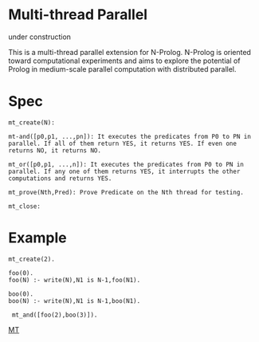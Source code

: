 # Multi-thread Parallel
under construction

This is a multi-thread parallel extension for N-Prolog. N-Prolog is oriented toward computational experiments and aims to explore the potential of Prolog in medium-scale parallel computation with distributed parallel.


# Spec

    mt_create(N): 

    mt-and([p0,p1, ...,pn]): It executes the predicates from P0 to PN in parallel. If all of them return YES, it returns YES. If even one returns NO, it returns NO.

    mt_or([p0,p1, ...,n]): It executes the predicates from P0 to PN in parallel. If any one of them returns YES, it interrupts the other computations and returns YES.

    mt_prove(Nth,Pred): Prove Predicate on the Nth thread for testing.

    mt_close: 
   

# Example

```
mt_create(2).

foo(0).
foo(N) :- write(N),N1 is N-1,foo(N1).

boo(0).
boo(N) :- write(N),N1 is N-1,boo(N1).

 mt_and([foo(2),boo(3)]).
```
[MT](para3.png)
